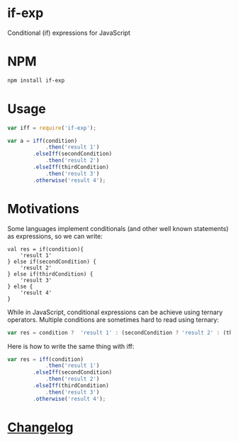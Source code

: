 # if-exp

Conditional (if) expressions for JavaScript

# NPM

```bash
npm install if-exp
```

# Usage

```javascript
var iff = require('if-exp');

var a = iff(condition)
            .then('result 1')
        .elseIff(secondCondition)
            .then('result 2')
        .elseIff(thirdCondition)
            .then('result 3')
        .otherwise('result 4');

```

# Motivations

Some languages implement conditionals (and other well known statements) as expressions, so we can write:

```
val res = if(condition){
    'result 1'
} else if(secondCondition) {
    'result 2'
} else if(thirdCondition) {
    'result 3'
} else {
    'result 4'
}
```

While in JavaScript, conditional expressions can be achieve using ternary operators. Multiple conditions are sometimes hard to read using ternary:

```javascript
var res = condition ?  'result 1' : (secondCondition ? 'result 2' : (thirdCondition ? 'result 3' : 'result 4'));
```

Here is how to write the same thing with iff:

```javascript
var res = iff(condition)
            .then('result 1')
        .elseIff(secondCondition)
            .then('result 2')
        .elseIff(thirdCondition)
            .then('result 3')
        .otherwise('result 4');
```

# [Changelog](/CHANGELOG.md)
